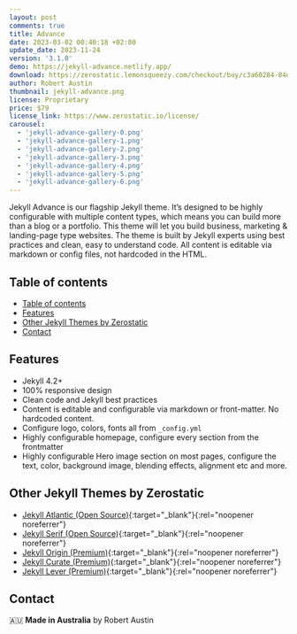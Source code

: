 ```yaml
---
layout: post
comments: true
title: Advance
date: 2023-03-02 00:40:18 +02:00
update_date: 2023-11-24
version: '3.1.0'
demo: https://jekyll-advance.netlify.app/
download: https://zerostatic.lemonsqueezy.com/checkout/buy/c3a60284-84dd-4dc4-9ad5-5a5dd5828deb
author: Robert Austin
thumbnail: jekyll-advance.png
license: Proprietary
price: $79
license_link: https://www.zerostatic.io/license/
carousel:
  - 'jekyll-advance-gallery-0.png'
  - 'jekyll-advance-gallery-1.png'
  - 'jekyll-advance-gallery-2.png'
  - 'jekyll-advance-gallery-3.png'
  - 'jekyll-advance-gallery-4.png'
  - 'jekyll-advance-gallery-5.png'
  - 'jekyll-advance-gallery-6.png'
---
```


Jekyll Advance is our flagship Jekyll theme. It’s designed to be highly configurable with multiple content types, which means you can build more than a blog or a portfolio. This theme will let you build business, marketing & landing-page type websites. The theme is built by Jekyll experts using best practices and clean, easy to understand code. All content is editable via markdown or config files, not hardcoded in the HTML.

## Table of contents

- [Table of contents](#table-of-contents)
- [Features](#features)
- [Other Jekyll Themes by Zerostatic](#other-jekyll-themes-by-zerostatic)
- [Contact](#contact)

## Features

- Jekyll 4.2+
- 100% responsive design
- Clean code and Jekyll best practices
- Content is editable and configurable via markdown or front-matter. No hardcoded content.
- Configure logo, colors, fonts all from `_config.yml`
- Highly configurable homepage, configure every section from the frontmatter
- Highly configurable Hero image section on most pages, configure the text, color, background image, blending effects, alignment etc and more.

## Other Jekyll Themes by Zerostatic

- [Jekyll Atlantic (Open Source)](https://www.zerostatic.io/theme/jekyll-atlantic/){:target="_blank"}{:rel="noopener noreferrer"}
- [Jekyll Serif (Open Source)](https://www.zerostatic.io/theme/jekyll-serif/){:target="_blank"}{:rel="noopener noreferrer"}
- [Jekyll Origin (Premium)](https://www.zerostatic.io/theme/jekyll-origin/){:target="_blank"}{:rel="noopener noreferrer"}
- [Jekyll Curate (Premium)](https://www.zerostatic.io/theme/jekyll-curate/){:target="_blank"}{:rel="noopener noreferrer"}
- [Jekyll Lever (Premium)](https://www.zerostatic.io/theme/jekyll-lever/){:target="_blank"}{:rel="noopener noreferrer"}

## Contact

🇦🇺 **Made in Australia** by Robert Austin
